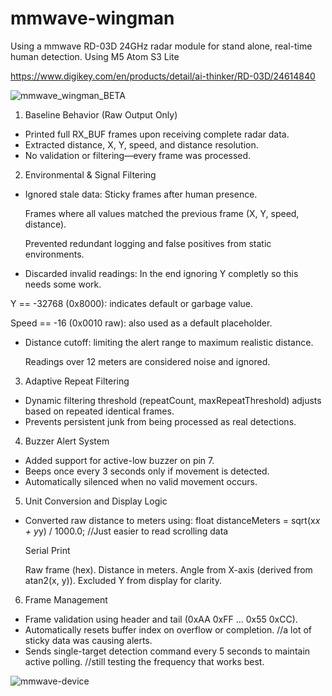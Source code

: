 # mmwave-wingman
Using a mmwave RD-03D 24GHz radar module for stand alone, real-time human detection. 
Using M5 Atom S3 Lite

https://www.digikey.com/en/products/detail/ai-thinker/RD-03D/24614840

![mmwave_wingman_BETA](https://github.com/user-attachments/assets/a0d314d2-f647-476e-a529-15082bd32ae9)


1. Baseline Behavior (Raw Output Only)
- Printed full RX_BUF frames upon receiving complete radar data.
- Extracted distance, X, Y, speed, and distance resolution.
- No validation or filtering—every frame was processed.

2. Environmental & Signal Filtering
- Ignored stale data: Sticky frames after human presence. 

  Frames where all values matched the previous frame (X, Y, speed, distance).

  Prevented redundant logging and false positives from static environments.

- Discarded invalid readings: In the end ignoring Y completly so this needs some work. 

 Y == -32768 (0x8000): indicates default or garbage value.

 Speed == -16 (0x0010 raw): also used as a default placeholder.

- Distance cutoff: limiting the alert range to maximum realistic distance. 

  Readings over 12 meters are considered noise and ignored. 

3. Adaptive Repeat Filtering
- Dynamic filtering threshold (repeatCount, maxRepeatThreshold) adjusts based on repeated identical frames.
- Prevents persistent junk from being processed as real detections.

4. Buzzer Alert System
- Added support for active-low buzzer on pin 7.
- Beeps once every 3 seconds only if movement is detected.
- Automatically silenced when no valid movement occurs.

5. Unit Conversion and Display Logic
- Converted raw distance to meters using:
  float distanceMeters = sqrt(x*x + y*y) / 1000.0; //Just easier to read scrolling data

    Serial Print

  Raw frame (hex).
  Distance in meters.
  Angle from X-axis (derived from atan2(x, y)).
  Excluded Y from display for clarity.

6. Frame Management
- Frame validation using header and tail (0xAA 0xFF ... 0x55 0xCC).
- Automatically resets buffer index on overflow or completion.  //a lot of sticky data was causing alerts.
- Sends single-target detection command every 5 seconds to maintain active polling. //still testing the frequency that works best.


![mmwave-device](https://github.com/user-attachments/assets/ae3cfe68-6442-4895-b82e-0178efc00ab0)

